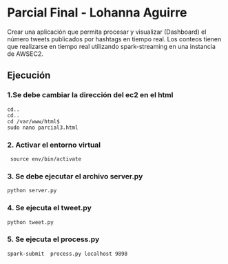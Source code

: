 # Parcial Final - Lohanna Aguirre
Crear una aplicación que permita procesar y visualizar (Dashboard) el número tweets publicados por hashtags en tiempo real. Los conteos tienen que realizarse en tiempo real utilizando spark-streaming en una instancia de AWSEC2.



## Ejecución

### 1.Se debe cambiar la dirección del ec2 en el html
```
cd.. 
cd..
cd /var/www/html$
sudo nano parcial3.html 
```
### 2. Activar el entorno virtual
```
 source env/bin/activate
```

### 3. Se debe ejecutar el archivo server.py
```
python server.py
```
### 4. Se ejecuta el tweet.py
```
python tweet.py
```

### 5. Se ejecuta el process.py
```
spark-submit  process.py localhost 9898
```
